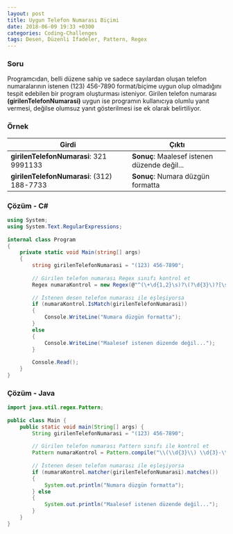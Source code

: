 ```yaml
---
layout: post
title: Uygun Telefon Numarası Biçimi
date: 2018-06-09 19:33 +0300
categories: Coding-Challenges
tags: Desen, Düzenli İfadeler, Pattern, Regex
---
```

### Soru
Programcıdan, belli düzene sahip ve sadece sayılardan oluşan telefon numaralarının istenen (123) 456-7890 format/biçime uygun olup olmadığını tespit edebilen bir program oluşturması isteniyor. Girilen telefon numarası **(girilenTelefonNumarasi)** uygun ise programın kullanıcıya olumlu yanıt vermesi, değilse olumsuz yanıt gösterilmesi ise ek olarak belirtiliyor.

### Örnek

| Girdi                                      | Çıktı                                        |
|--------------------------------------------|----------------------------------------------|
| **girilenTelefonNumarasi**: 321 9991133    | **Sonuç**: Maalesef istenen düzende değil... |
| **girilenTelefonNumarasi**: (312) 188-7733 | **Sonuç**: Numara düzgün formatta            |

### Çözüm - C#
```csharp
using System;
using System.Text.RegularExpressions;
 
internal class Program
{
    private static void Main(string[] args)
    {
        string girilenTelefonNumarasi = "(123) 456-7890";
 
        // Girilen telefon numarası Regex sınıfı kontrol et
        Regex numaraKontrol = new Regex(@"^(\+\d{1,2}\s)?\(?\d{3}\)?[\s.-]\d{3}[-]\d{4}$");
 
        // İstenen desen telefon numarası ile eşleşiyorsa
        if (numaraKontrol.IsMatch(girilenTelefonNumarasi))
        {
            Console.WriteLine("Numara düzgün formatta");
        }
        else
        {
            Console.WriteLine("Maalesef istenen düzende değil...");
        }
 
        Console.Read();
    }
}
```

### Çözüm - Java
```java
import java.util.regex.Pattern;
 
public class Main {
    public static void main(String[] args) {
        String girilenTelefonNumarasi = "(123) 456-7890";
 
        // Girilen telefon numarası Pattern sınıfı ile kontrol et
        Pattern numaraKontrol = Pattern.compile("\\(\\d{3}\\) \\d{3}-\\d{4}");
 
        // İstenen desen telefon numarası ile eşleşiyorsa
        if (numaraKontrol.matcher(girilenTelefonNumarasi).matches())
        {
            System.out.println("Numara düzgün formatta");
        } else
        {
            System.out.println("Maalesef istenen düzende değil...");
        }
    }
}
```